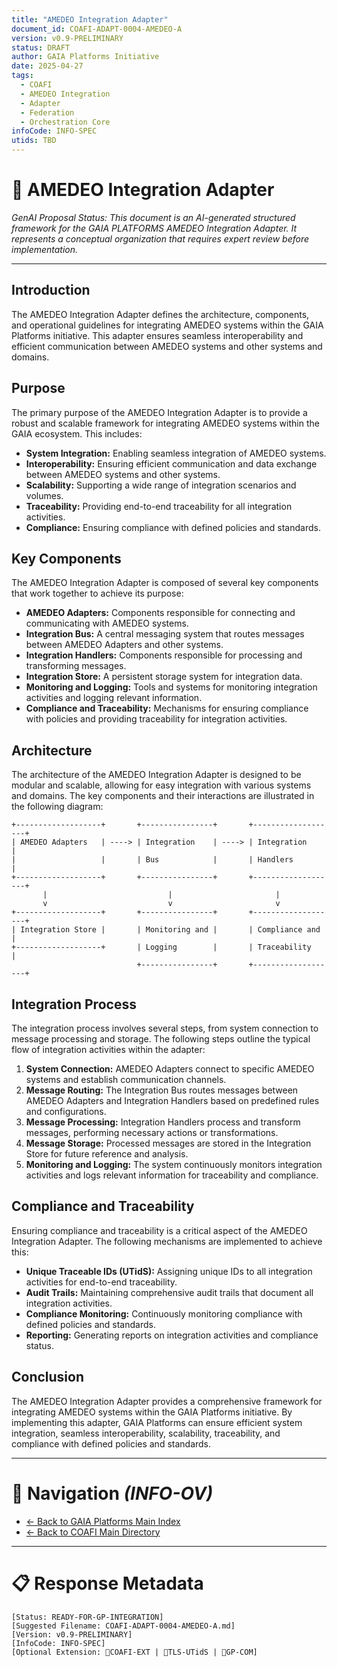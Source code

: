 ```yaml
---
title: "AMEDEO Integration Adapter"
document_id: COAFI-ADAPT-0004-AMEDEO-A
version: v0.9-PRELIMINARY
status: DRAFT
author: GAIA Platforms Initiative
date: 2025-04-27
tags:
  - COAFI
  - AMEDEO Integration
  - Adapter
  - Federation
  - Orchestration Core
infoCode: INFO-SPEC
utids: TBD
---
```


# 📜 AMEDEO Integration Adapter

*GenAI Proposal Status: This document is an AI-generated structured framework for the GAIA PLATFORMS AMEDEO Integration Adapter. It represents a conceptual organization that requires expert review before implementation.*

---

## Introduction

The AMEDEO Integration Adapter defines the architecture, components, and operational guidelines for integrating AMEDEO systems within the GAIA Platforms initiative. This adapter ensures seamless interoperability and efficient communication between AMEDEO systems and other systems and domains.

## Purpose

The primary purpose of the AMEDEO Integration Adapter is to provide a robust and scalable framework for integrating AMEDEO systems within the GAIA ecosystem. This includes:

- **System Integration:** Enabling seamless integration of AMEDEO systems.
- **Interoperability:** Ensuring efficient communication and data exchange between AMEDEO systems and other systems.
- **Scalability:** Supporting a wide range of integration scenarios and volumes.
- **Traceability:** Providing end-to-end traceability for all integration activities.
- **Compliance:** Ensuring compliance with defined policies and standards.

## Key Components

The AMEDEO Integration Adapter is composed of several key components that work together to achieve its purpose:

- **AMEDEO Adapters:** Components responsible for connecting and communicating with AMEDEO systems.
- **Integration Bus:** A central messaging system that routes messages between AMEDEO Adapters and other systems.
- **Integration Handlers:** Components responsible for processing and transforming messages.
- **Integration Store:** A persistent storage system for integration data.
- **Monitoring and Logging:** Tools and systems for monitoring integration activities and logging relevant information.
- **Compliance and Traceability:** Mechanisms for ensuring compliance with policies and providing traceability for integration activities.

## Architecture

The architecture of the AMEDEO Integration Adapter is designed to be modular and scalable, allowing for easy integration with various systems and domains. The key components and their interactions are illustrated in the following diagram:

```plaintext
+-------------------+       +----------------+       +-------------------+
| AMEDEO Adapters   | ----> | Integration    | ----> | Integration       |
|                   |       | Bus            |       | Handlers          |
+-------------------+       +----------------+       +-------------------+
       |                           |                       |
       v                           v                       v
+-------------------+       +----------------+       +-------------------+
| Integration Store |       | Monitoring and |       | Compliance and    |
+-------------------+       | Logging        |       | Traceability      |
                            +----------------+       +-------------------+
```

## Integration Process

The integration process involves several steps, from system connection to message processing and storage. The following steps outline the typical flow of integration activities within the adapter:

1. **System Connection:** AMEDEO Adapters connect to specific AMEDEO systems and establish communication channels.
2. **Message Routing:** The Integration Bus routes messages between AMEDEO Adapters and Integration Handlers based on predefined rules and configurations.
3. **Message Processing:** Integration Handlers process and transform messages, performing necessary actions or transformations.
4. **Message Storage:** Processed messages are stored in the Integration Store for future reference and analysis.
5. **Monitoring and Logging:** The system continuously monitors integration activities and logs relevant information for traceability and compliance.

## Compliance and Traceability

Ensuring compliance and traceability is a critical aspect of the AMEDEO Integration Adapter. The following mechanisms are implemented to achieve this:

- **Unique Traceable IDs (UTidS):** Assigning unique IDs to all integration activities for end-to-end traceability.
- **Audit Trails:** Maintaining comprehensive audit trails that document all integration activities.
- **Compliance Monitoring:** Continuously monitoring compliance with defined policies and standards.
- **Reporting:** Generating reports on integration activities and compliance status.

## Conclusion

The AMEDEO Integration Adapter provides a comprehensive framework for integrating AMEDEO systems within the GAIA Platforms initiative. By implementing this adapter, GAIA Platforms can ensure efficient system integration, seamless interoperability, scalability, traceability, and compliance with defined policies and standards.

---

# 🧭 Navigation *(INFO-OV)*
- [← Back to GAIA Platforms Main Index](../../README.md)
- [← Back to COAFI Main Directory](../README.md)

---

# 📋 Response Metadata
```plaintext
[Status: READY-FOR-GP-INTEGRATION]
[Suggested Filename: COAFI-ADAPT-0004-AMEDEO-A.md]
[Version: v0.9-PRELIMINARY]
[InfoCode: INFO-SPEC]
[Optional Extension: 🔹COAFI-EXT | 🔹TLS-UTidS | 🔹GP-COM]
```
